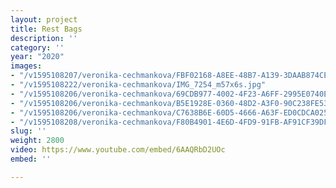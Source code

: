 ```yaml
---
layout: project
title: Rest Bags
description: ''
category: ''
year: "2020"
images:
- "/v1595108207/veronika-cechmankova/FBF02168-A8EE-48B7-A139-3DAAB874CE1F_g4fkuf.jpg"
- "/v1595108222/veronika-cechmankova/IMG_7254_m57x6s.jpg"
- "/v1595108206/veronika-cechmankova/69CDB977-4002-4F23-A6FF-2995E0740E14_ecvonn.jpg"
- "/v1595108206/veronika-cechmankova/B5E1928E-0360-48D2-A3F0-90C238FE53F9_olwszr.jpg"
- "/v1595108206/veronika-cechmankova/C7638B6E-60D5-4666-A63F-ED0CDCA02546_mfhfnw.jpg"
- "/v1595108208/veronika-cechmankova/F80B4901-4E6D-4FD9-91FB-AF91CF39DF61_n8temo.jpg"
slug: ''
weight: 2800
video: https://www.youtube.com/embed/6AAQRbD2UOc
embed: ''

---
```

